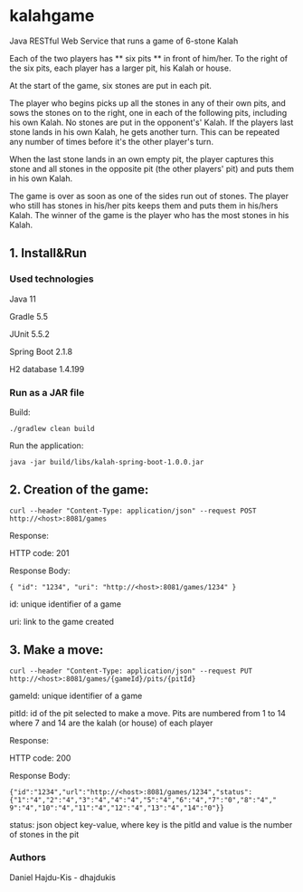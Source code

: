 # kalahgame
Java RESTful Web Service that runs a game of 6-stone Kalah

Each of the two players has ** six pits ** in front of him/her. To the right of the six pits, each player has a larger pit, his
Kalah or house.


At the start of the game, six stones are put in each pit.


The player who begins picks up all the stones in any of their own pits, and sows the stones on to the right, one in
each of the following pits, including his own Kalah. No stones are put in the opponent's' Kalah. If the players last
stone lands in his own Kalah, he gets another turn. This can be repeated any number of times before it's the other
player's turn.


When the last stone lands in an own empty pit, the player captures this stone and all stones in the opposite pit (the
other players' pit) and puts them in his own Kalah.


The game is over as soon as one of the sides run out of stones. The player who still has stones in his/her pits keeps
them and puts them in his/hers Kalah. The winner of the game is the player who has the most stones in his Kalah.

## 1. Install&Run

### Used technologies

Java 11

Gradle 5.5

JUnit 5.5.2

Spring Boot 2.1.8

H2 database 1.4.199

### Run as a JAR file

Build:

`./gradlew clean build`

Run the application:

`java -jar build/libs/kalah-spring-boot-1.0.0.jar`

## 2. Creation of the game:

`curl --header "Content-Type: application/json" --request POST http://<host>:8081/games`

Response:

HTTP code: 201

Response Body: 

`{ "id": "1234", "uri": "http://<host>:8081/games/1234" }`

id: unique identifier of a game
  
uri: link to the game created


## 3. Make a move:

`curl --header "Content-Type: application/json" --request PUT http://<host>:8081/games/{gameId}/pits/{pitId}`
  
gameId: unique identifier of a game

pitId: id of the pit selected to make a move. Pits are numbered from 1 to 14 where 7 and 14 are the kalah (or house)
of each player

Response:

HTTP code: 200

Response Body:

`{"id":"1234","url":"http://<host>:8081/games/1234","status":{"1":"4","2":"4","3":"4","4":"4","5":"4","6":"4","7":"0","8":"4","
9":"4","10":"4","11":"4","12":"4","13":"4","14":"0"}}`

status: json object key-value, where key is the pitId and value is the number of stones in the pit

### Authors
Daniel Hajdu-Kis - dhajdukis
